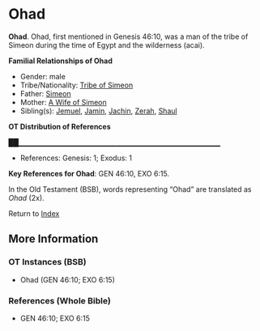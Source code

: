 # Ohad
**Ohad**. 
Ohad, first mentioned in Genesis 46:10, was a man of the tribe of Simeon during the time of Egypt and the wilderness (acai). 




**Familial Relationships of Ohad**


* Gender: male
* Tribe/Nationality: [Tribe of Simeon](../../../groups/md/acai/Simeon.md)
* Father: [Simeon](Simeon.5.md)
* Mother: [A Wife of Simeon](AWifeOfSimeon.md)
* Sibling(s): [Jemuel](Jemuel.md), [Jamin](Jamin.md), [Jachin](Jachin.md), [Zerah](Zerah.6.md), [Shaul](Shaul.2.md)


**OT Distribution of References**

██▁▁▁▁▁▁▁▁▁▁▁▁▁▁▁▁▁▁▁▁▁▁▁▁▁▁▁▁▁▁▁▁▁▁▁▁▁
* References: Genesis: 1; Exodus: 1



**Key References for Ohad**: 
GEN 46:10, EXO 6:15. 


In the Old Testament (BSB), words representing “Ohad” are translated as 
*Ohad* (2x). 




Return to [Index](00-Index.md)

## More Information

### OT Instances (BSB)

* Ohad (GEN 46:10; EXO 6:15)



### References (Whole Bible)

* GEN 46:10; EXO 6:15



